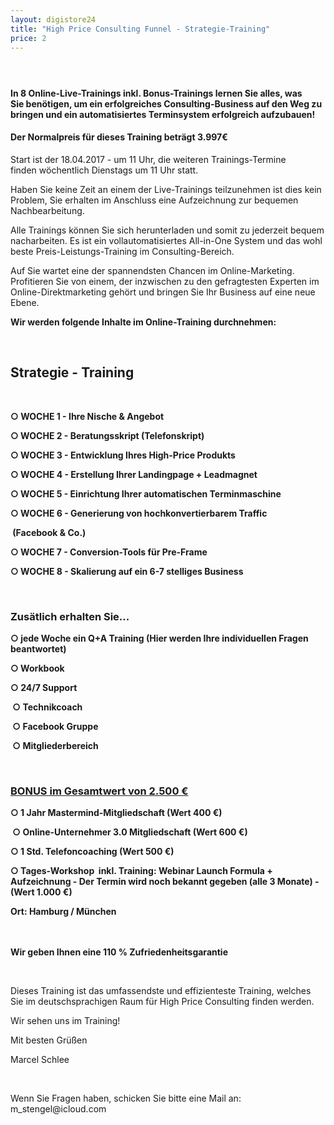 ```yaml
---
layout: digistore24
title: "High Price Consulting Funnel - Strategie-Training"
price: 2
---
```

<h4>&#xA0;</h4>
<h4>In 8&#xA0;Online-Live-Trainings inkl. Bonus-Trainings lernen Sie alles, was Sie&#xA0;ben&#xF6;tigen, um ein erfolgreiches Consulting-Business auf den Weg zu bringen und ein automatisiertes Terminsystem&#xA0;erfolgreich aufzubauen!&#xA0;</h4>
<h4>Der Normalpreis f&#xFC;r dieses Training betr&#xE4;gt 3.997&#x20AC;</h4>
<p>Start ist der 18.04.2017 - um 11 Uhr, die weiteren Trainings-Termine finden&#xA0;w&#xF6;chentlich Dienstags um 11 Uhr statt.</p>
<p>Haben Sie keine Zeit an einem der Live-Trainings teilzunehmen ist dies kein Problem, Sie erhalten im Anschluss eine Aufzeichnung zur bequemen Nachbearbeitung.</p>
<p>Alle Trainings k&#xF6;nnen Sie sich herunterladen und somit zu jederzeit bequem nacharbeiten. Es ist ein vollautomatisiertes All-in-One System und das wohl beste Preis-Leistungs-Training im Consulting-Bereich.</p>
<p>Auf Sie&#xA0;wartet eine der spannendsten Chancen&#xA0;im Online-Marketing. Profitieren Sie von einem, der inzwischen zu den gefragtesten Experten im Online-Direktmarketing geh&#xF6;rt und bringen Sie Ihr Business auf eine neue Ebene.</p>
<p><strong>Wir werden folgende Inhalte im Online-Training durchnehmen:</strong></p>
<p>&#xA0;</p>
<h2><strong>Strategie - Training</strong></h2>
<p>&#xA0;</p>
<p><strong>&#x25CB; </strong><strong>WOCHE 1 - Ihre Nische &amp; Angebot</strong></p>
<p><strong>&#x25CB; WOCHE 2 - Beratungsskript (Telefonskript)</strong>&#xA0;</p>
<p><strong>&#x25CB; WOCHE 3 - Entwicklung Ihres High-Price Produkts</strong>&#xA0;</p>
<p><strong>&#x25CB; WOCHE 4 - Erstellung Ihrer Landingpage + Leadmagnet&#xA0;</strong></p>
<p><strong>&#x25CB; WOCHE 5 - Einrichtung Ihrer automatischen Terminmaschine</strong>&#xA0;</p>
<p><strong>&#x25CB; WOCHE 6 - Generierung von hochkonvertierbarem Traffic&#xA0;</strong></p>
<p><strong>&#xA0;(Facebook &amp; Co.)</strong></p>
<p><strong>&#x25CB; WOCHE 7 - Conversion-Tools f&#xFC;r Pre-Frame&#xA0;</strong></p>
<p><strong>&#x25CB; WOCHE 8 - Skalierung auf ein 6-7 stelliges Business</strong></p>
<p>&#xA0;</p>
<h3>Zus&#xE4;tlich erhalten Sie...</h3>
<p><strong><strong>&#x25CB;&#xA0;</strong>jede Woche ein Q+A Training (Hier werden Ihre individuellen Fragen beantwortet)</strong></p>
<p><strong>&#x25CB; Workbook&#x2028;</strong></p>
<p><strong>&#x25CB;&#xA0;</strong><strong>24/7 Support</strong></p>
<p><strong>&#x2028;&#x25CB; Technikcoach</strong></p>
<p><strong>&#x2028;&#x25CB; Facebook Gruppe</strong></p>
<p><strong>&#x2028;&#x25CB; Mitgliederbereich </strong></p>
<p>&#xA0;</p>
<h3><span style="text-decoration:underline;">BONUS im Gesamtwert von 2.500 &#x20AC;</span></h3>
<p><strong>&#x25CB; 1 Jahr Mastermind-Mitgliedschaft (Wert 400 &#x20AC;)</strong></p>
<p><strong>&#x2028;&#x25CB; Online-Unternehmer 3.0 Mitgliedschaft (Wert 600 &#x20AC;)</strong></p>
<p><strong>&#x25CB; 1 Std. Telefoncoaching (Wert 500 &#x20AC;)</strong></p>
<p><strong>&#x25CB; Tages-Workshop &#x2028;inkl. Training: Webinar Launch Formula + Aufzeichnung -&#xA0;</strong><strong>Der Termin wird noch bekannt gegeben (alle 3 Monate) - (Wert 1.000 &#x20AC;)</strong></p>
<p><strong>Ort: Hamburg / M&#xFC;nchen</strong></p>
<p><strong><br><br>Wir geben Ihnen&#xA0;eine 110 % Zufriedenheitsgarantie</strong></p>
<p>&#xA0;</p>
<p>Dieses Training ist das umfassendste und effizienteste Training, welches Sie im deutschsprachigen Raum f&#xFC;r High Price Consulting finden werden.</p>
<p>Wir sehen uns im Training!</p>
<p>Mit besten Gr&#xFC;&#xDF;en</p>
<p>Marcel Schlee</p>
<p>&#xA0;</p>
<p>Wenn Sie Fragen haben, schicken Sie bitte eine Mail an: <a>m_stengel@icloud.com</a><strong>&#xA0;</strong></p>